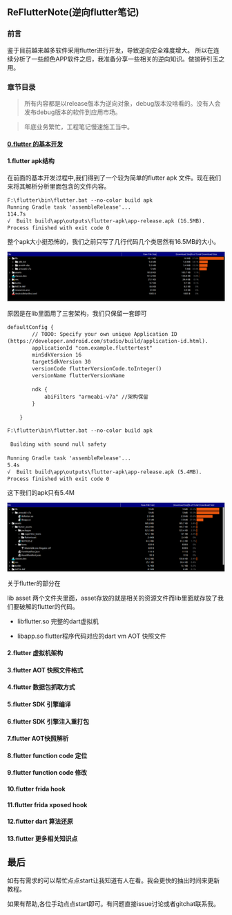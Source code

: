 ## ReFlutterNote(逆向flutter笔记)

### 前言

鉴于目前越来越多软件采用flutter进行开发，导致逆向安全难度增大。
所以在连续分析了一些颜色APP软件之后，我准备分享一些相关的逆向知识。做抛砖引玉之用。

### 章节目录

>所有内容都是以release版本为逆向对象，debug版本没啥看的。没有人会发布debug版本的软件到应用市场。

>年底业务繁忙，工程笔记慢速施工当中。

#### [0.flutter 的基本开发](https://github.com/HuRuWo/ReFlutterNote/blob/main/note/000.md)

#### 1.flutter apk结构

在前面的基本开发过程中,我们得到了一个较为简单的flutter apk 文件。现在我们来将其解析分析里面包含的文件内容。


```
F:\flutter\bin\flutter.bat --no-color build apk
Running Gradle task 'assembleRelease'...                          114.7s
√  Built build\app\outputs\flutter-apk\app-release.apk (16.5MB).
Process finished with exit code 0
```

整个apk大小挺恐怖的，我们之前只写了几行代码几个类居然有16.5MB的大小。

![](pic/01.png)

原因是在lib里面用了三套架构，我们只保留一套即可

```
defaultConfig {
        // TODO: Specify your own unique Application ID (https://developer.android.com/studio/build/application-id.html).
        applicationId "com.example.fluttertest"
        minSdkVersion 16
        targetSdkVersion 30
        versionCode flutterVersionCode.toInteger()
        versionName flutterVersionName

        ndk {
            abiFilters "armeabi-v7a" //架构保留
        }

    }
```

```
F:\flutter\bin\flutter.bat --no-color build apk

 Building with sound null safety 

Running Gradle task 'assembleRelease'...                            5.4s
√  Built build\app\outputs\flutter-apk\app-release.apk (5.4MB).
Process finished with exit code 0
```

这下我们的apk只有5.4M

![](pic/02.png)

关于flutter的部分在

lib asset 两个文件夹里面，asset存放的就是相关的资源文件而lib里面就存放了我们要破解的flutter的代码。

- libflutter.so 完整的dart虚拟机

- libapp.so     flutter程序代码对应的dart vm AOT 快照文件




#### 2.flutter 虚拟机架构

#### 3.flutter AOT 快照文件格式

#### 4.flutter 数据包抓取方式

#### 5.flutter SDK 引擎编译

#### 6.flutter SDK 引擎注入重打包

#### 7.flutter AOT快照解析

#### 8.flutter function code 定位

#### 9.flutter function code 修改

#### 10.flutter frida hook

#### 11.flutter frida xposed hook

#### 12.flutter dart 算法还原

#### 13.flutter 更多相关知识点 

## 最后


如有有需求的可以帮忙点点start让我知道有人在看。我会更快的抽出时间来更新教程。

如果有帮助,各位手动点点start即可。有问题直接issue讨论或者gitchat联系我。


